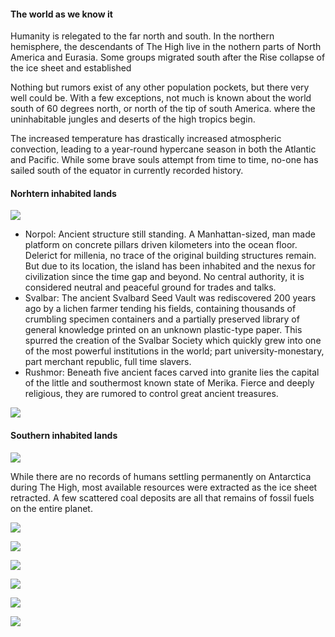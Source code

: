 #### The world as we know it

Humanity is relegated to the far north and south. In the northern hemisphere, the descendants of The High live in the nothern parts of North America and Eurasia. Some groups migrated south after the Rise collapse of the ice sheet and established 

Nothing but rumors exist of any other population pockets, but there very well could be. With a few exceptions, not much is known about the world south of 60 degrees north, or north of the tip of south America. where the uninhabitable jungles and deserts of the high tropics begin.

The increased temperature has drastically increased atmospheric convection, leading to a year-round hypercane season in both the Atlantic and Pacific. While some brave souls attempt from time to time, no-one has sailed south of the equator in currently recorded history.

#### Norhtern inhabited lands

![](https://github.com/jxx/earth-yxk/raw/master/img/worlddreambank.org/DUBIA3.JPG)

* Norpol: Ancient structure still standing. A Manhattan-sized, man made platform on concrete pillars driven kilometers into the ocean floor. Delerict for millenia, no trace of the original building structures remain. But due to its location, the island has been inhabited and the nexus for civilization since the time gap and beyond. No central authority, it is considered neutral and peaceful ground for trades and talks.
* Svalbar: The ancient Svalbard Seed Vault was rediscovered 200 years ago by a lichen farmer tending his fields, containing thousands of crumbling specimen containers and a partially preserved library of general knowledge printed on an unknown plastic-type paper. This spurred the creation of the Svalbar Society which quickly grew into one of the most powerful institutions in the world; part university-monestary, part merchant republic, full time slavers.
* Rushmor: Beneath five ancient faces carved into granite lies the capital of the little and southermost known state of Merika. Fierce and deeply religious, they are rumored to control great ancient treasures.


![](https://github.com/jxx/earth-yxk/raw/master/img/worlddreambank.org/DUBGRNLA.JPG)

#### Southern inhabited lands
![](https://github.com/jxx/earth-yxk/raw/7b0ea7f078240a44597c10ca1b056f7e4f981d49/img/worlddreambank.org/DUBANT.JPG)

While there are no records of humans settling permanently on Antarctica during The High, most available resources were extracted as the ice sheet retracted. A few scattered coal deposits are all that remains of fossil fuels on the entire planet.

![](http://th07.deviantart.net/fs70/PRE/i/2013/311/d/7/antarctica_climate_map__eng_version__by_alexsone-d6tdh6g.jpg)

![](http://upload.wikimedia.org/wikipedia/commons/e/e0/AntarcticaRockSurface.jpg)

![](https://upload.wikimedia.org/wikipedia/commons/b/b7/AntarcticBedrock.jpg)

![](https://upload.wikimedia.org/wikipedia/commons/d/dc/Antarctica_Without_Ice_Sheet.png)

![](https://upload.wikimedia.org/wikipedia/commons/e/e3/AntarcticBedrock2.jpg)

![](http://e360.yale.edu/images/slideshows/antarctica_map_goddard_large.jpg)
